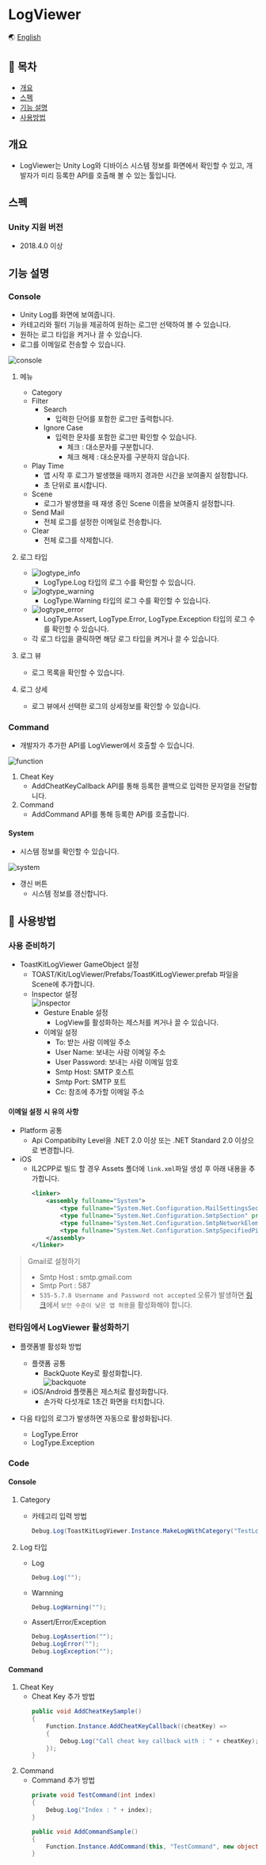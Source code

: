# LogViewer

🌏 [English](README.en.md)

## 🚩 목차

* [개요](#개요)
* [스펙](#스펙)
* [기능 설명](#기능-설명)
* [사용방법](#-사용방법)

## 개요

* LogViewer는 Unity Log와 디바이스 시스템 정보를 화면에서 확인할 수 있고, 개발자가 미리 등록한 API를 호출해 볼 수 있는 툴입니다.

## 스펙

### Unity 지원 버전

* 2018.4.0 이상

## 기능 설명

### Console

* Unity Log를 화면에 보여줍니다.
* 카테고리와 필터 기능을 제공하여 원하는 로그만 선택하여 볼 수 있습니다.
* 원하는 로그 타입을 켜거나 끌 수 있습니다.
* 로그를 이메일로 전송할 수 있습니다.

![console](./images/console.png)

1. 메뉴
    * Category
    * Filter
        * Search
            *  입력한 단어를 포함한 로그만 출력합니다.
        * Ignore Case
            * 입력한 문자를 포함한 로그만 확인할 수 있습니다.
                * 체크 : 대소문자를 구분합니다.
                * 체크 해제 : 대소문자를 구분하지 않습니다.
    * Play Time
        * 앱 시작 후 로그가 발생했을 때까지 경과한 시간을 보여줄지 설정합니다.
        * 초 단위로 표시합니다.
    * Scene
        * 로그가 발생했을 때 재생 중인 Scene 이름을 보여줄지 설정합니다.
    * Send Mail
        * 전체 로그를 설정한 이메일로 전송합니다.
    * Clear
        * 전체 로그를 삭제합니다.

2. 로그 타입
    * ![logtype_info](./images/logtype_info.png)
        * LogType.Log 타입의 로그 수를 확인할 수 있습니다.
    * ![logtype_warning](./images/logtype_warning.png)
        * LogType.Warning 타입의 로그 수를 확인할 수 있습니다.
    * ![logtype_error](./images/logtype_error.png)
        * LogType.Assert, LogType.Error, LogType.Exception 타입의 로그 수를 확인할 수 있습니다.
    * 각 로그 타입을 클릭하면 해당 로그 타입을 켜거나 끌 수 있습니다.

3. 로그 뷰
    * 로그 목록을 확인할 수 있습니다.

4. 로그 상세
    *  로그 뷰에서 선택한 로그의 상세정보를 확인할 수 있습니다.


### Command

* 개발자가 추가한 API를 LogViewer에서 호출할 수 있습니다.

![function](./images/function.png)

1. Cheat Key          
    * AddCheatKeyCallback API를 통해 등록한 콜백으로 입력한 문자열을 전달합니다.
2. Command
    * AddCommand API를 통해 등록한 API를 호출합니다.

#### System

* 시스템 정보를 확인할 수 있습니다.

![system](./images/system.png)

* 갱신 버튼
    * 시스템 정보를 갱신합니다.


## 🔨 사용방법

### 사용 준비하기

* ToastKitLogViewer GameObject 설정    
    * TOAST/Kit/LogViewer/Prefabs/ToastKitLogViewer.prefab 파일을 Scene에 추가합니다.
    *  Inspector 설정</br>
    ![inspector](./images/inspector.png)
        * Gesture Enable 설정
            * LogView를  활성화하는 제스처를 켜거나 끌 수 있습니다.
        * 이메일 설정
            * To: 받는 사람 이메일 주소
            * User Name: 보내는 사람 이메일 주소
            * User Password: 보내는 사람 이메일 암호
            * Smtp Host: SMTP 호스트
            * Smtp Port: SMTP 포트
            * Cc: 참조에 추가할 이메일 주소            

#### 이메일 설정 시 유의 사항

* Platform 공통
    * Api Compatibilty Level을 .NET 2.0 이상 또는 .NET Standard 2.0 이상으로 변경합니다.
* iOS
    * IL2CPP로 빌드 할 경우 Assets 폴더에 `link.xml`파일 생성 후 아래 내용을 추가합니다.
        ```xml
        <linker>
            <assembly fullname="System">
                <type fullname="System.Net.Configuration.MailSettingsSectionGroup" preserve="all"/>
                <type fullname="System.Net.Configuration.SmtpSection" preserve="all"/>
                <type fullname="System.Net.Configuration.SmtpNetworkElement" preserve="all"/>
                <type fullname="System.Net.Configuration.SmtpSpecifiedPickupDirectoryElement" preserve="all"/>
            </assembly>
        </linker>
        ```
> Gmail로 설정하기
> * Smtp Host : smtp.gmail.com
> * Smtp Port : 587
> * `535-5.7.8 Username and Password not accepted` 오류가 발생하면 [링크](https://myaccount.google.com/lesssecureapps)에서 `보안 수준이 낮은 앱 허용`을 활성화해야 합니다.
            
### 런타임에서  LogViewer 활성화하기

* 플랫폼별 활성화 방법
    * 플랫폼 공통
        * BackQuote Key로 활성화합니다.</br>
            ![backquote](./images/backquote.png)
    * iOS/Android 플랫폼은 제스처로 활성화합니다.
        * 손가락 다섯개로 1초간 화면을 터치합니다.

*  다음 타입의 로그가 발생하면 자동으로 활성화됩니다.
    *  LogType.Error
    *  LogType.Exception 

### Code

#### Console
1. Category
    * 카테고리 입력 방법
        ```cs
        Debug.Log(ToastKitLogViewer.Instance.MakeLogWithCategory("TestLog", "UserCategory"));
        ```

2.  Log 타입
    * Log        
        ```cs
        Debug.Log("");
        ```
    * Warnning        
        ```cs
        Debug.LogWarning("");
        ```
    * Assert/Error/Exception        
        ```cs
        Debug.LogAssertion("");
        Debug.LogError("");
        Debug.LogException("");
        ```
#### Command

1. Cheat Key      
    * Cheat Key 추가 방법
        ```cs
        public void AddCheatKeySample()
        {
            Function.Instance.AddCheatKeyCallback((cheatKey) =>
            {
                Debug.Log("Call cheat key callback with : " + cheatKey);
            });
        }
        ```
2. Command
    * Command 추가 방법
        ```cs
        private void TestCommand(int index)
        {       
            Debug.Log("Index : " + index);         
        }

        public void AddCommandSample()
        {
            Function.Instance.AddCommand(this, "TestCommand", new object[] { 2 });
        }
        ```